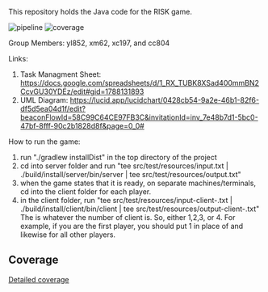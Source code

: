 This repository holds the Java code for the RISK game.

![pipeline](https://gitlab.oit.duke.edu/yl852/multi-project-gradle-651-team/badges/Development/pipeline.svg)
![coverage](https://gitlab.oit.duke.edu/yl852/multi-project-gradle-651-team/badges/Development/coverage.svg?job=test)

Group Members: yl852, xm62, xc197, and cc804

Links:
1. Task Managment Sheet: https://docs.google.com/spreadsheets/d/1_RX_TUBK8XSad400mmBN2CcvGU30YDEz/edit#gid=1788131893
2. UML Diagram: https://lucid.app/lucidchart/0428cb54-9a2e-46b1-82f6-df5d5ea04d1f/edit?beaconFlowId=58C99C64CE97FB3C&invitationId=inv_7e48b7d1-5bc0-47bf-8fff-90c2b1828d8f&page=0_0#

How to run the game:
1. run "./gradlew installDist" in the top directory of the project
2. cd into server folder and run "tee src/test/resources/input.txt | ./build/install/server/bin/server | tee src/test/resources/output.txt"
3. when the game states that it is ready, on separate machines/terminals, cd into the client folder for each player.
4. in the client folder, run "tee src/test/resources/input-client-<number>.txt | ./build/install/client/bin/client | tee src/test/resources/output-client-<number>.txt"
The <number> is whatever the number of client is. So, either 1,2,3, or 4. For example, if you are the first player, you should put 1 in place of <number> and likewise for all other players. 


## Coverage
[Detailed coverage](https://yl852.pages.oit.duke.edu/multi-project-gradle-651-team/dashboard.html)
